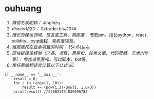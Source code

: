 # ouhuang
1. *微信名或昵称：* Jinglezq
2. *discord的ID：* 0xtrader.bit#1074
3. *擅长的建设领域、语言或工具、熟练度：* 专职pm、擅长python、react、solidity、pyqt编程，熟练度较高。
4. *每周能花在业余项目的时间：* 15小时左右
5. *区块链建设经验（产品、项目、黑客松、技术文章、代码贡献、艺术创作等）：* 参加过黑客松、写过脚本、bot等。
6. *用任意编程语言计算以下公式*
![](https://latex.codecogs.com/svg.image?\sum_{n=1}^{100}\left&space;(n^{3}-\sqrt[3]{n}&space;\right&space;))

```Python#
if __name__ == '__main__':
    result = 0;
    for i in range(1, 101):
        result += (pow(i,3)-pow(i, 1.0/3))
    print(result) //25502149.836096782

```
